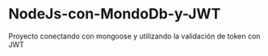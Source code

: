 # NodeJs-con-MondoDb-y-JWT
Proyecto conectando con mongoose y utilizando la validación de token con JWT
